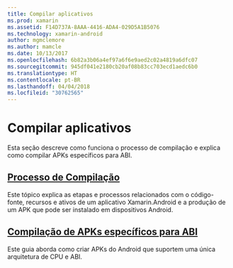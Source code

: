 ```yaml
---
title: Compilar aplicativos
ms.prod: xamarin
ms.assetid: F14D737A-8AAA-4416-ADA4-029D5A1B5076
ms.technology: xamarin-android
author: mgmclemore
ms.author: mamcle
ms.date: 10/13/2017
ms.openlocfilehash: 6b82a3b06a4ef97a6f6e9aed2c02a4819a6dfc07
ms.sourcegitcommit: 945df041e2180cb20af08b83cc703ecd1aedc6b0
ms.translationtype: HT
ms.contentlocale: pt-BR
ms.lasthandoff: 04/04/2018
ms.locfileid: "30762565"
---
```

# <a name="building-apps"></a>Compilar aplicativos

Esta seção descreve como funciona o processo de compilação e explica como compilar APKs específicos para ABI.



##  <a name="build-processandroiddeploy-testbuilding-appsbuild-processmd"></a>[Processo de Compilação](~/android/deploy-test/building-apps/build-process.md)

Este tópico explica as etapas e processos relacionados com o código-fonte, recursos e ativos de um aplicativo Xamarin.Android e a produção de um APK que pode ser instalado em dispositivos Android.


##  <a name="building-abi-specific-apksandroiddeploy-testbuilding-appsabi-specific-apksmd"></a>[Compilação de APKs específicos para ABI](~/android/deploy-test/building-apps/abi-specific-apks.md)

Este guia aborda como criar APKs do Android que suportem uma única arquitetura de CPU e ABI.
